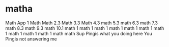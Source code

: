 # matha
Math App 1
Math
Math 2.3
Math 3.3
Math 4.3
math 5.3
math 6.3
math 7.3
math 8.3
math 9.3
math 10.1
math 1
math 1
math 1
math 1
math 1
math 1
math 1
math 1
math 1
math 1
math
math
Sup Pingis what you doing here
You Pingis not answering me 
